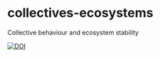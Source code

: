 # collectives-ecosystems
 Collective behaviour and ecosystem stability

[![DOI](https://zenodo.org/badge/242864718.svg)](https://zenodo.org/badge/latestdoi/242864718)

